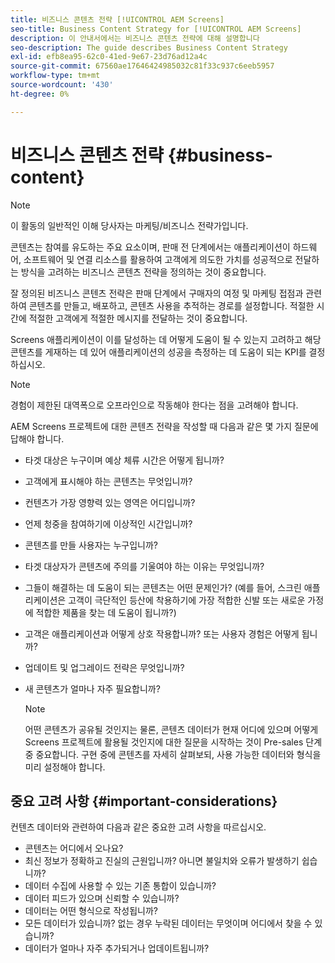 ```yaml
---
title: 비즈니스 콘텐츠 전략 [!UICONTROL AEM Screens]
seo-title: Business Content Strategy for [!UICONTROL AEM Screens]
description: 이 안내서에서는 비즈니스 콘텐츠 전략에 대해 설명합니다
seo-description: The guide describes Business Content Strategy
exl-id: efb8ea95-62c0-41ed-9e67-23d76ad12a4c
source-git-commit: 67560ae17646424985032c81f33c937c6eeb5957
workflow-type: tm+mt
source-wordcount: '430'
ht-degree: 0%

---
```


# 비즈니스 콘텐츠 전략 {#business-content}

>[!NOTE]
>
>이 활동의 일반적인 이해 당사자는 마케팅/비즈니스 전략가입니다.

콘텐츠는 참여를 유도하는 주요 요소이며, 판매 전 단계에서는 애플리케이션이 하드웨어, 소프트웨어 및 연결 리소스를 활용하여 고객에게 의도한 가치를 성공적으로 전달하는 방식을 고려하는 비즈니스 콘텐츠 전략을 정의하는 것이 중요합니다.

잘 정의된 비즈니스 콘텐츠 전략은 판매 단계에서 구매자의 여정 및 마케팅 접점과 관련하여 콘텐츠를 만들고, 배포하고, 콘텐츠 사용을 추적하는 경로를 설정합니다. 적절한 시간에 적절한 고객에게 적절한 메시지를 전달하는 것이 중요합니다.

Screens 애플리케이션이 이를 달성하는 데 어떻게 도움이 될 수 있는지 고려하고 해당 콘텐츠를 게재하는 데 있어 애플리케이션의 성공을 측정하는 데 도움이 되는 KPI를 결정하십시오.

>[!NOTE]
>
>경험이 제한된 대역폭으로 오프라인으로 작동해야 한다는 점을 고려해야 합니다.

AEM Screens 프로젝트에 대한 콘텐츠 전략을 작성할 때 다음과 같은 몇 가지 질문에 답해야 합니다.

* 타겟 대상은 누구이며 예상 체류 시간은 어떻게 됩니까?
* 고객에게 표시해야 하는 콘텐츠는 무엇입니까?
* 컨텐츠가 가장 영향력 있는 영역은 어디입니까?
* 언제 청중을 참여하기에 이상적인 시간입니까?
* 콘텐츠를 만들 사용자는 누구입니까?
* 타겟 대상자가 콘텐츠에 주의를 기울여야 하는 이유는 무엇입니까?
* 그들이 해결하는 데 도움이 되는 콘텐츠는 어떤 문제인가? (예를 들어, 스크린 애플리케이션은 고객이 극단적인 등산에 착용하기에 가장 적합한 신발 또는 새로운 가정에 적합한 제품을 찾는 데 도움이 됩니까?)
* 고객은 애플리케이션과 어떻게 상호 작용합니까? 또는 사용자 경험은 어떻게 됩니까?
* 업데이트 및 업그레이드 전략은 무엇입니까?
* 새 콘텐츠가 얼마나 자주 필요합니까?

  >[!NOTE]
  >
  >어떤 콘텐츠가 공유될 것인지는 물론, 콘텐츠 데이터가 현재 어디에 있으며 어떻게 Screens 프로젝트에 활용될 것인지에 대한 질문을 시작하는 것이 Pre-sales 단계 중 중요합니다. 구현 중에 콘텐츠를 자세히 살펴보되, 사용 가능한 데이터와 형식을 미리 설정해야 합니다.

## 중요 고려 사항 {#important-considerations}

컨텐츠 데이터와 관련하여 다음과 같은 중요한 고려 사항을 따르십시오.

* 콘텐츠는 어디에서 오나요?
* 최신 정보가 정확하고 진실의 근원입니까? 아니면 불일치와 오류가 발생하기 쉽습니까?
* 데이터 수집에 사용할 수 있는 기존 통합이 있습니까?
* 데이터 피드가 있으며 신뢰할 수 있습니까?
* 데이터는 어떤 형식으로 작성됩니까?
* 모든 데이터가 있습니까? 없는 경우 누락된 데이터는 무엇이며 어디에서 찾을 수 있습니까?
* 데이터가 얼마나 자주 추가되거나 업데이트됩니까?
